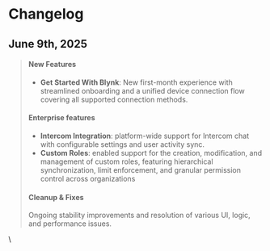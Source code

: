 # Changelog

## June 9th, 2025&#x20;

> #### New Features
>
> * **Get Started With Blynk**: New first-month experience with streamlined onboarding and a unified device connection flow covering all supported connection methods.
>
>
>
> #### Enterprise features
>
> * **Intercom Integration**: platform-wide support for Intercom chat with configurable settings and user activity sync.&#x20;
> * **Custom Roles**: enabled support for the creation, modification, and management of custom roles, featuring hierarchical synchronization, limit enforcement, and granular permission control across organizations
>
>
>
> #### Cleanup & Fixes
>
> Ongoing stability improvements and resolution of various UI, logic, and performance issues.

\
